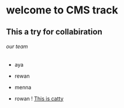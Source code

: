 # welcome to CMS track
## This a try for collabiration
###### our team
- aya
+ rewan
- menna 
+ rowan
! [This is catty](https://i.pinimg.com/564x/12/02/55/12025506f30acee5979651f5de262489.jpg)
